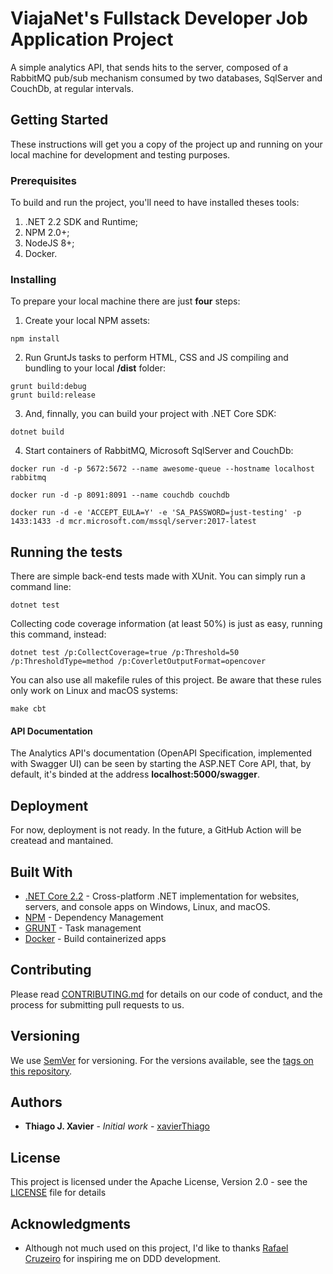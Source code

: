 # ViajaNet's Fullstack Developer Job Application Project

A simple analytics API, that sends hits to the server, composed of a RabbitMQ pub/sub mechanism consumed by two databases, SqlServer and CouchDb, at regular intervals.

## Getting Started

These instructions will get you a copy of the project up and running on your local machine for development and testing purposes.

### Prerequisites

To build and run the project, you'll need to have installed theses tools:
1. .NET 2.2 SDK and Runtime;
2. NPM 2.0+;
3. NodeJS 8+;
4. Docker.

### Installing

To prepare your local machine there are just **four** steps:

1. Create your local NPM assets:

```
npm install
```

2. Run GruntJs tasks to perform HTML, CSS and JS compiling and bundling to your local **/dist** folder:

```
grunt build:debug
grunt build:release
```

3. And, finnally, you can build your project with .NET Core SDK:

```
dotnet build
```

4. Start containers of RabbitMQ, Microsoft SqlServer and CouchDb:

```
docker run -d -p 5672:5672 --name awesome-queue --hostname localhost rabbitmq

docker run -d -p 8091:8091 --name couchdb couchdb

docker run -d -e 'ACCEPT_EULA=Y' -e 'SA_PASSWORD=just-testing' -p 1433:1433 -d mcr.microsoft.com/mssql/server:2017-latest
```

## Running the tests

There are simple back-end tests made with XUnit. You can simply run a command line:

```
dotnet test
```

Collecting code coverage information (at least 50%) is just as easy, running this command, instead:

```
dotnet test /p:CollectCoverage=true /p:Threshold=50 /p:ThresholdType=method /p:CoverletOutputFormat=opencover
```

You can also use all makefile rules of this project. Be aware that these rules only work on Linux and macOS systems:

```
make cbt
```

#### API Documentation

The Analytics API's documentation (OpenAPI Specification, implemented with Swagger UI) can be seen by starting the ASP.NET Core API, that, by default, it's binded at the address **localhost:5000/swagger**.

## Deployment

For now, deployment is not ready. In the future, a GitHub Action will be createad and mantained.

## Built With

* [.NET Core 2.2](https://dotnet.microsoft.com/download/dotnet-core/2.2) - Cross-platform .NET implementation for websites, servers, and console apps on Windows, Linux, and macOS.
* [NPM](https://www.npmjs.com/) - Dependency Management
* [GRUNT](https://gruntjs.com/) - Task management
* [Docker](https://www.docker.com/) - Build containerized apps

## Contributing

Please read [CONTRIBUTING.md](CONTRIBUTING.md) for details on our code of conduct, and the process for submitting pull requests to us.

## Versioning

We use [SemVer](http://semver.org/) for versioning. For the versions available, see the [tags on this repository](https://github.com/xavier/viajanet/tags).

## Authors

* **Thiago J. Xavier** - *Initial work* - [xavierThiago](https://github.com/xavierThiago)

## License

This project is licensed under the Apache License, Version 2.0 - see the [LICENSE](LICENSE) file for details

## Acknowledgments

* Although not much used on this project, I'd like to thanks [Rafael Cruzeiro](https://github.com/rcruzeiro) for inspiring me on DDD development.
